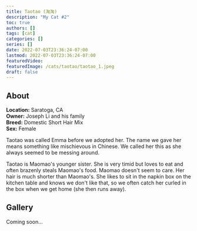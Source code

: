 ```yaml
---
title: Taotao (淘淘)
description: "My Cat #2"
toc: true
authors: []
tags: [cat]
categories: []
series: []
date: 2022-07-03T23:36:24-07:00
lastmod: 2022-07-03T23:36:24-07:00
featuredVideo:
featuredImage: /cats/taotao/taotao_1.jpeg
draft: false
---
```


## About


**Location:** Saratoga, CA  
**Owner:** Joseph Li and his family  
**Breed:** Domestic Short Hair Mix  
**Sex:** Female  

Taotao was called Emma before we adopted her. The name we gave her means something like mischievous in Chinese. We called her this as she always seemed to be messing around.

Taotao is Maomao's younger sister. She is very timid but loves to eat and often brazenly steals Maomao's food. Maomao doesn't seem to care. Her hair is much shorter than Maomao's. She likes to sit in the napkin box on the kitchen table and knows we don't like that, so we often catch her curled in the box when we get home (she then runs away).

<head>
<link rel="stylesheet" href="/cats/collage.css">
</head>

## Gallery

Coming soon...